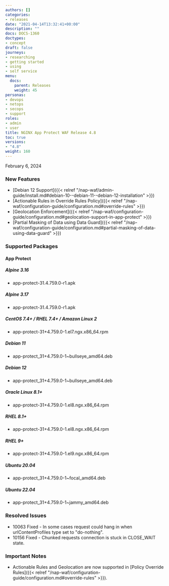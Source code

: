 ```yaml
---
authors: []
categories:
- releases
date: "2021-04-14T13:32:41+00:00"
description: ""
docs: DOCS-1360
doctypes:
- concept
draft: false
journeys:
- researching
- getting started
- using
- self service
menu:
  docs:
    parent: Releases
    weight: 45
personas:
- devops
- netops
- secops
- support
roles:
- admin
- user
title: NGINX App Protect WAF Release 4.8
toc: true
versions:
- "4.8"
weight: 160
---
```


February 6, 2024


### New Features

- [Debian 12 Support]({{< relref "/nap-waf/admin-guide/install.md#debian-10--debian-11--debian-12-installation" >}})
- [Actionable Rules in Override Rules Policy]({{< relref "/nap-waf/configuration-guide/configuration.md#override-rules" >}})
- [Geolocation Enforcement]({{< relref "/nap-waf/configuration-guide/configuration.md#geolocation-support-in-app-protect" >}}) 
- [Partial Masking of Data using Data Guard]({{< relref "/nap-waf/configuration-guide/configuration.md#partial-masking-of-data-using-data-guard" >}})


### Supported Packages

#### App Protect

##### Alpine 3.16

- app-protect-31.4.759.0-r1.apk

##### Alpine 3.17

- app-protect-31.4.759.0-r1.apk

##### CentOS 7.4+ / RHEL 7.4+ / Amazon Linux 2

- app-protect-31+4.759.0-1.el7.ngx.x86_64.rpm

##### Debian 11

- app-protect_31+4.759.0-1~bullseye_amd64.deb

##### Debian 12

- app-protect_31+4.759.0-1~bullseye_amd64.deb

##### Oracle Linux 8.1+

- app-protect-31+4.759.0-1.el8.ngx.x86_64.rpm

##### RHEL 8.1+

- app-protect-31+4.759.0-1.el8.ngx.x86_64.rpm

##### RHEL 9+ 

- app-protect-31+4.759.0-1.el9.ngx.x86_64.rpm

##### Ubuntu 20.04

- app-protect_31+4.759.0-1~focal_amd64.deb

##### Ubuntu 22.04

- app-protect_31+4.759.0-1~jammy_amd64.deb


### Resolved Issues

- 10063 Fixed - In some cases request could hang in when urlContentProfiles type set to "do-nothing".
- 10156 Fixed - Chunked requests connection is stuck in CLOSE_WAIT state.


### **Important Notes**

- Actionable Rules and Geolocation are now supported in [Policy Override Rules]({{< relref "/nap-waf/configuration-guide/configuration.md#override-rules" >}}).
